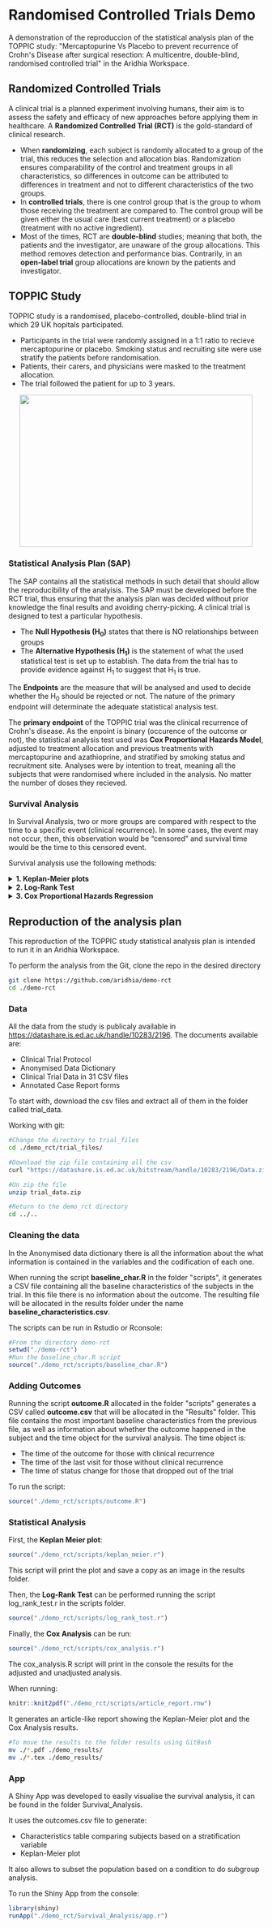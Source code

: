 # Randomised Controlled Trials Demo
A demonstration of the reproduccion of the statistical analysis plan of the TOPPIC study: "Mercaptopurine Vs Placebo to prevent recurrence of Crohn's Disease after surgical resection: A multicentre, double-blind, randomised controlled trial" in the Aridhia Workspace.

## Randomized Controlled Trials
A clinical trial is a planned experiment involving humans, their aim is to assess the safety and efficacy of new approaches before applying them in healthcare. 
A **Randomized Controlled Trial (RCT)** is the gold-standard of clinical research. 
* When **randomizing**, each subject is randomly allocated to a group of the trial, this reduces the selection and allocation bias. Randomization ensures comparability of the control and treatment groups in all characteristics, so differences in outcome can be attributed to differences in treatment and not to different characteristics of the two groups.  
* In **controlled trials**, there is one control group that is the group to whom those receiving the treatment are compared to. The control group will be given either the usual care (best current treatment) or a placebo (treatment with no active ingredient). 
* Most of the times, RCT are **double-blind** studies; meaning that both, the patients and the investigator, are unaware of the group allocations. This method removes detection and performance bias. Contrarily, in an **open-label trial** group allocations are known by the patients and investigator.

## TOPPIC Study
TOPPIC study is a randomised, placebo-controlled, double-blind trial in which 29 UK hopitals participated. 
* Participants in the trial were randomly assigned in a 1:1 ratio to recieve mercaptopurine or placebo. Smoking status and recruiting site were use stratify the patients before randomisation.
* Patients, their carers, and physicians were masked to the treatment allocation. 
* The trial followed the patient for up to 3 years.

<p align="center">
  <img width="460" height="300" src="https://ars.els-cdn.com/content/image/1-s2.0-S2468125316300784-gr1.gif">
</p>

### Statistical Analysis Plan (SAP)
The SAP contains all the statistical methods in such detail that should allow the reproducibility of the analyisis. The SAP must be developed before the RCT trial, thus ensuring that the analysis plan was decided without prior knowledge the final results and avoiding cherry-picking.
A clinical trial is designed to test a particular hypothesis.
* The **Null Hypothesis (H<sub>0</sub>)** states that there is NO relationships between groups
* The **Alternative Hypothesis (H<sub>1</sub>)** is the statement of what the used statistical test is set up to establish.
The data from the trial has to provide evidence against H<sub>1</sub> to suggest that H<sub>1</sub> is true. 

The **Endpoints** are the measure that will be analysed and used to decide whether the H<sub>0</sub> should be rejected or not. The nature of the primary endpoint will determinate the adequate statistical analysis test.

The **primary endpoint** of the TOPPIC trial was the clinical recurrence of Crohn's disease. As the enpoint is binary (occurence of the outcome or not), the statistical analysis test used was **Cox Proportional Hazards Model**, adjusted to treatment allocation and previous treatments with mercaptopurine and azathioprine, and stratified by smoking status and recruitment site. 
Analyses were by intention to treat, meaning all the subjects that were randomised where included in the analysis. No matter the number of doses they recieved.

### Survival Analysis
In Survival Analysis, two or more groups are compared with respect to the time to a specific event (clinical recurrence). In some cases, the event may not occur, then, this observation would be “censored” and survival time would be the time to this censored event. 

Survival analysis use the following methods:
<details><summary> <b> 1. Keplan-Meier plots </b> </summary>

The Kaplan-Meier plot and it is used to visualize the probability of survival in each of the time intervals.
<p align="center">
  <img width="460" height="300" src="https://s3.amazonaws.com/cdn.graphpad.com/faq/1747/images/1747d.gif">
</p>

</details>

<details><summary> <b>2. Log-Rank Test</b> </summary>

The log-rank test compares the Kaplan-Meier survival curves of both groups. Its H<sub>0</sub> is that survival curves of two populations do not differ.

It is not suitable for continuous predictors. 

</details>

<details><summary> <b>3. Cox Proportional Hazards Regression</b> </summary>

Describes the effect of continuous or categorical predictors on survival. Whereas the log-rank test compares two Kaplan-Meier survival curves (i.e. splitting the population into treatment groups), the Cox proportional hazards models considers other covariates when comparing survival of patients groups. 

The Hazard Ratio (HR):

<p align="center">
  <img src="https://github.com/aridhia/demo-rct/blob/master/Capture.PNG">
</p>

</details>

## Reproduction of the analysis plan

This reproduction of the TOPPIC study statistical analysis plan is intended to run it in an Aridhia Workspace. 

To perform the analysis from the Git, clone the repo in the desired directory
 ```sh
 git clone https://github.com/aridhia/demo-rct
 cd ./demo-rct
 ```
### Data

All the data from the study is publicaly available in https://datashare.is.ed.ac.uk/handle/10283/2196.
The documents available are:
* Clinical Trial Protocol
* Anonymised Data Dictionary
* Clinical Trial Data in 31 CSV files
* Annotated Case Report forms

To start with, download the csv files and extract all of them in the folder called trial_data.

Working with git:

```sh
#Change the directory to trial_files
cd ./demo_rct/trial_files/

#Download the zip file containing all the csv
curl "https://datashare.is.ed.ac.uk/bitstream/handle/10283/2196/Data.zip?sequence=36&isAllowed=y" > trial_data.zip

#Un zip the file
unzip trial_data.zip

#Return to the demo_rct directory
cd ../..
```

### Cleaning the data
In the Anonymised data dictionary there is all the information about the what information is contained in the variables and the codification of each one. 

When running the script **baseline_char.R** in the folder "scripts", it generates a CSV file containing all the baseline characteristics of the subjects in the trial. In this file there is no information about the outcome.
The resulting file will be allocated in the results folder under the name **baseline_characteristics.csv**.

The scripts can be run in Rstudio or Rconsole:
```r
#From the directory demo-rct
setwd("./demo-rct")
#Run the baseline_char.R script
source("./demo_rct/scripts/baseline_char.R")
```

### Adding Outcomes
Running the script **outcome.R** allocated in the folder "scripts" generates a CSV called **outcome.csv** that will be allocated in the "Results" folder.
This file contains the most important baseline characteristics from the previous file, as well as information about whether the outcome happened in the subject and the time object for the survival analysis. The time object is:
* The time of the outcome for those with clinical recurrence
* The time of the last visit for those without clinical recurrence
* The time of status change for those that dropped out of the trial

To run the script:
```r
source("./demo_rct/scripts/outcome.R")
```

### Statistical Analysis
First, the **Keplan Meier plot**:
```r
source("./demo_rct/scripts/keplan_meier.r")
```
This script will print the plot and save a copy as an image in the results folder. 

Then, the **Log-Rank Test** can be performed running the script log_rank_test.r in the scripts folder.
```r
source("./demo_rct/scripts/log_rank_test.r")
```

Finally, the **Cox Analysis** can be run:
```r
source("./demo_rct/scripts/cox_analysis.r")
```
The cox_analysis.R script will print in the console the results for the adjusted and unadjusted analysis.

When running:
```r
knitr::knit2pdf("./demo_rct/scripts/article_report.rnw")
```
It generates an article-like report showing the Keplan-Meier plot and the Cox Analysis results.

```sh
#To move the results to the folder results using GitBash
mv ./*.pdf ./demo_results/
mv ./*.tex ./demo_results/
```

### App
A Shiny App was developed to easily visualise the survival analysis, it can be found in the folder Survival_Analysis. 

It uses the outcomes.csv file to generate:
* Characteristics table comparing subjects based on a stratification variable
* Keplan-Meier plot

It also allows to subset the population based on a condition to do subgroup analysis. 

To run the Shiny App from the console:
```r
library(shiny)
runApp("./demo_rct/Survival_Analysis/app.r")
```
